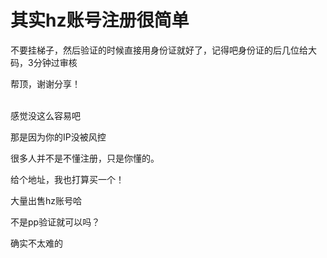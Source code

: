 # 其实hz账号注册很简单


不要挂梯子，然后验证的时候直接用身份证就好了，记得吧身份证的后几位给大码，3分钟过审核

帮顶，谢谢分享！<br />
<br />
<img src="static/image/smiley/default/lol.gif" smilieid="12" border="0" alt="" /><img src="static/image/smiley/default/lol.gif" smilieid="12" border="0" alt="" /><img src="static/image/smiley/default/lol.gif" smilieid="12" border="0" alt="" />

<img src="static/image/smiley/default/lol.gif" smilieid="12" border="0" alt="" /><img src="static/image/smiley/default/lol.gif" smilieid="12" border="0" alt="" />感觉没这么容易吧

那是因为你的IP没被风控<img id="aimg_qpyCc" onclick="zoom(this, this.src, 0, 0, 0)" class="zoom" src="https://cdn.jsdelivr.net/gh/hishis/forum-master/public/images/patch.gif" onmouseover="img_onmouseoverfunc(this)" onload="thumbImg(this)" border="0" alt="" />

很多人并不是不懂注册，只是你懂的。

给个地址，我也打算买一个！

大量出售hz账号哈<img src="static/image/smiley/default/lol.gif" smilieid="12" border="0" alt="" /><img src="static/image/smiley/default/lol.gif" smilieid="12" border="0" alt="" />

不是pp验证就可以吗？

确实不太难的

